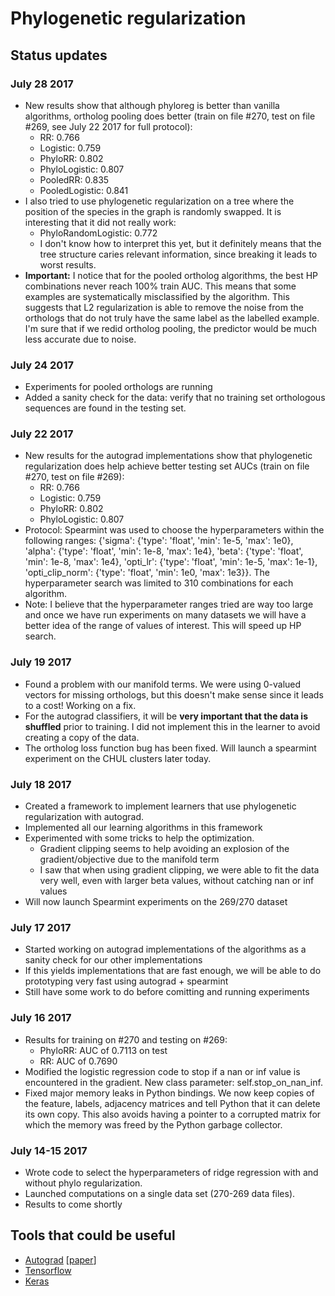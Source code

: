 # Phylogenetic regularization

## Status updates

### July 28 2017

* New results show that although phyloreg is better than vanilla algorithms, ortholog pooling does better (train on file #270, test on file #269, see July 22 2017 for full protocol):
  * RR:  0.766
  * Logistic: 0.759
  * PhyloRR: 0.802
  * PhyloLogistic: 0.807
  * PooledRR: 0.835
  * PooledLogistic: 0.841
* I also tried to use phylogenetic regularization on a tree where the position of the species in the graph is randomly swapped. It is interesting that it did not really work:
  * PhyloRandomLogistic: 0.772
  * I don't know how to interpret this yet, but it definitely means that the tree structure caries relevant information, since breaking it leads to worst results.
* **Important:** I notice that for the pooled ortholog algorithms, the best HP combinations never reach 100% train AUC. This means that some examples are systematically misclassified by the algorithm. This suggests that L2 regularization is able to remove the noise from the orthologs that do not truly have the same label as the labelled example. I'm sure that if we redid ortholog pooling, the predictor would be much less accurate due to noise.

### July 24 2017

* Experiments for pooled orthologs are running
* Added a sanity check for the data: verify that no training set orthologous sequences are found in the testing set.

### July 22 2017

* New results for the autograd implementations show that phylogenetic regularization does help achieve better testing set AUCs (train on file #270, test on file #269):
  * RR:  0.766
  * Logistic: 0.759
  * PhyloRR: 0.802
  * PhyloLogistic: 0.807
* Protocol: Spearmint was used to choose the hyperparameters within the following ranges:
{'sigma': {'type': 'float', 'min': 1e-5, 'max': 1e0}, 'alpha': {'type': 'float', 'min': 1e-8, 'max': 1e4}, 'beta': {'type': 'float', 'min': 1e-8, 'max': 1e4}, 'opti\_lr': {'type': 'float', 'min': 1e-5, 'max': 1e-1}, 'opti\_clip\_norm': {'type': 'float', 'min': 1e0, 'max': 1e3}}. The hyperparameter search was limited to 310 combinations for each algorithm.
* Note: I believe that the hyperparameter ranges tried are way too large and once we have run experiments on many datasets we will have a better idea of the range of values of interest. This will speed up HP search.
                       

### July 19 2017

* Found a problem with our manifold terms. We were using 0-valued vectors for missing orthologs, but this doesn't make sense since it leads to a cost! Working on a fix.
* For the autograd classifiers, it will be **very important that the data is shuffled** prior to training. I did not implement this in the learner to avoid creating a copy of the data.
* The ortholog loss function bug has been fixed. Will launch a spearmint experiment on the CHUL clusters later today.

### July 18 2017

* Created a framework to implement learners that use phylogenetic regularization with autograd.
* Implemented all our learning algorithms in this framework
* Experimented with some tricks to help the optimization.
  * Gradient clipping seems to help avoiding an explosion of the gradient/objective due to the manifold term
  * I saw that when using gradient clipping, we were able to fit the data very well, even with larger beta values, without catching nan or inf values
* Will now launch Spearmint experiments on the 269/270 dataset

### July 17 2017

* Started working on autograd implementations of the algorithms as a sanity check for our other implementations
* If this yields implementations that are fast enough, we will be able to do prototyping very fast using autograd + spearmint
* Still have some work to do before comitting and running experiments

### July 16 2017

* Results for training on #270 and testing on #269:
  * PhyloRR: AUC of 0.7113 on test
  * RR: AUC of 0.7690
* Modified the logistic regression code to stop if a nan or inf value is encountered in the gradient. New class parameter: self.stop\_on\_nan\_inf.
* Fixed major memory leaks in Python bindings. We now keep copies of the feature, labels, adjacency matrices and tell Python that it can delete its own copy. This also avoids having a pointer to a corrupted matrix for which the memory was freed by the Python garbage collector.

### July 14-15 2017

* Wrote code to select the hyperparameters of ridge regression with and without phylo regularization.
* Launched computations on a single data set (270-269 data files).
* Results to come shortly



## Tools that could be useful

* [Autograd](https://github.com/HIPS/autograd) [[paper](https://indico.lal.in2p3.fr/event/2914/session/1/contribution/6/3/material/paper/0.pdf)]
* [Tensorflow](https://www.tensorflow.org/)
* [Keras](https://keras.io/)
